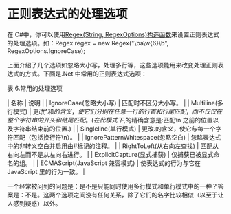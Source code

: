 # 正则表达式的处理选项

在 C#中，你可以使用[Regex(String, RegexOptions)构造函数](http://msdn2.microsoft.com/zh-cn/library/h5845fdz.aspx "MSDN 相关文档")来设置正则表达式的处理选项。如：Regex regex = new Regex("\ba\w{6}\b", RegexOptions.IgnoreCase);

上面介绍了几个选项如忽略大小写，处理多行等，这些选项能用来改变处理正则表达式的方式。下面是.Net 中常用的正则表达式选项：

表 6.常用的处理选项

| 名称 | 说明 |
| IgnoreCase(忽略大小写) | 匹配时不区分大小写。 |
| Multiline(多行模式) | 更改^和$的含义，使它们分别在任意一行的行首和行尾匹配，而不仅仅在整个字符串的开头和结尾匹配。(在此模式下,$的精确含意是:匹配\n 之前的位置以及字符串结束前的位置.) |
| Singleline(单行模式) | 更改.的含义，使它与每一个字符匹配（包括换行符\n）。 |
| IgnorePatternWhitespace(忽略空白) | 忽略表达式中的非转义空白并启用由#标记的注释。 |
| RightToLeft(从右向左查找) | 匹配从右向左而不是从左向右进行。 |
| ExplicitCapture(显式捕获) | 仅捕获已被显式命名的组。 |
| ECMAScript(JavaScript 兼容模式) | 使表达式的行为与它在 JavaScript 里的行为一致。 |

一个经常被问到的问题是：是不是只能同时使用多行模式和单行模式中的一种？答案是：不是。这两个选项之间没有任何关系，除了它们的名字比较相似（以至于让人感到疑惑）以外。